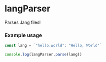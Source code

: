 # langParser
Parses .lang files!

### Example usage

```js
const lang = `"hello.world": "Hello, World"`

console.log(langParser.parse(lang))
```
